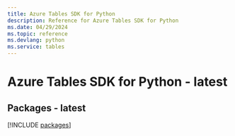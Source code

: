 ```yaml
---
title: Azure Tables SDK for Python
description: Reference for Azure Tables SDK for Python
ms.date: 04/29/2024
ms.topic: reference
ms.devlang: python
ms.service: tables
---
```

# Azure Tables SDK for Python - latest
## Packages - latest
[!INCLUDE [packages](tables-index.md)]
